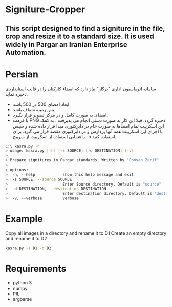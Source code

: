 # Signiture-Cropper
This script designed to find a signiture in the file, crop and resize it to a standard size. It is used widely in Pargar an Iranian Enterprise Automation.
---
# Persian
سامانه اتوماسیون اداری "پرگار" نیاز دارد که امضاء کارکنان را در قالب استانداردی ذخیره نماید.
- ابعاد امضای 500 در 500  باشد.
- پس زمینه شفاف باشد.
- امضای به صورت کامل و در مرکز تصویر قرار بگیرد.
- با فرمت PNG ذخیره گردد.
قبلا این کار به صورت دستی انجام می پذیرفت . به کمک این اسکریپت تمام امضاها به صورت خام در دایرکتوری مبدا قرار داده شده و سپس با اجرای این اسکریپت همه آنها پردازش و در دایرکتوری مقصد قرار می گیرد.
برای راهنمایی استفاده از اسکریپت از سوییچ -h استفاده کنید.
```sh
C:\ kasra.py -h
> usage: kasra.py [-h] [-s SOURCE] [-d DESTINATION] [-v]
> 
> Prepare signitures in Pargar standards. Written by "Pooyan Zarif"
> 
> options:
>  -h, --help            show this help message and exit
>  -s SOURCE, --source SOURCE
>                        Enter Source directory. Default is "source"
>  -d DESTINATION, --destination DESTINATION
>                        Enter destination directory. Default is "destination"
>  -v, --verbose         verbose
```
# Example
Copy all images in a directory and rename it to D1
Create an empty directory and rename it to D2
```sh
kasra.py -s D1 -d D2
```
# Requirements
- python 3
- numpy
- PIL
- argparse
